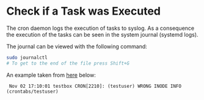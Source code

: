 # Check if a Task was Executed
The cron daemon logs the execution of tasks to syslog. As a consequence the execution of the tasks can be seen in the system journal (systemd logs).

The journal can be viewed with the following command:

~~~~~ bash
sudo journalctl
# To get to the end of the file press Shift+G
~~~~~

An example taken from [here](https://bencane.com/2011/11/02/did-my-cronjob-run/) below:

~~~~~
 Nov 02 17:10:01 testbox CRON[2210]: (testuser) WRONG INODE INFO (crontabs/testuser)
~~~~~